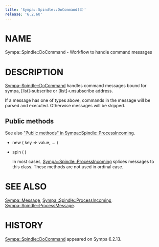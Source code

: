 ```yaml
---
title: 'Sympa::Spindle::DoCommand(3)'
release: '6.2.60'
---
```


# NAME

Sympa::Spindle::DoCommand - Workflow to handle command messages

# DESCRIPTION

[Sympa::Spindle::DoCommand](./Sympa-Spindle-DoCommand.3.md) handles command messages bound for sympa,
\[list\]-subscribe or \[list\]-unsubscribe address.

If a message has one of types above, commands in the message will be parsed
and executed.  Otherwise messages will be skipped.

## Public methods

See also ["Public methods" in Sympa::Spindle::ProcessIncoming](./Sympa-Spindle-ProcessIncoming.3.md#public-methods).

- new ( key => value, ... )
- spin ( )

    In most cases, [Sympa::Spindle::ProcessIncoming](./Sympa-Spindle-ProcessIncoming.3.md) splices messages
    to this class.  These methods are not used in ordinal case.

# SEE ALSO

[Sympa::Message](./Sympa-Message.3.md), [Sympa::Spindle::ProcessIncoming](./Sympa-Spindle-ProcessIncoming.3.md),
[Sympa::Spindle::ProcessMessage](./Sympa-Spindle-ProcessMessage.3.md).

# HISTORY

[Sympa::Spindle::DoCommand](./Sympa-Spindle-DoCommand.3.md) appeared on Sympa 6.2.13.

